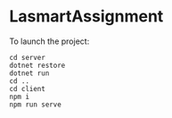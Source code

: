 # LasmartAssignment
To launch the project:
```
cd server 
dotnet restore
dotnet run
cd ..
cd client
npm i
npm run serve
```